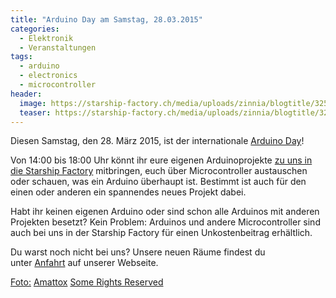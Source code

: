 ```yaml
---
title: "Arduino Day am Samstag, 28.03.2015"
categories:
  - Elektronik
  - Veranstaltungen
tags:
  - arduino
  - electronics
  - microcontroller
header:
  image: https://starship-factory.ch/media/uploads/zinnia/blogtitle/3253807749_e1f95d7442_o.jpg
  teaser: https://starship-factory.ch/media/uploads/zinnia/blogtitle/3253807749_e1f95d7442_o.jpg
---
```


Diesen Samstag, den 28. März 2015, ist der internationale [Arduino Day](https://day.arduino.cc/#/)!

Von 14:00 bis 18:00 Uhr könnt ihr eure eigenen Arduinoprojekte [zu uns in die Starship Factory](https://starship-factory.ch/anfahrt/) mitbringen, euch über Microcontroller austauschen oder schauen, was ein Arduino überhaupt ist. Bestimmt ist auch für den einen oder anderen ein spannendes neues Projekt dabei.

Habt ihr keinen eigenen Arduino oder sind schon alle Arduinos mit anderen Projekten besetzt? Kein Problem: Arduinos und andere Microcontroller sind auch bei uns in der Starship Factory für einen Unkostenbeitrag erhältlich.

Du warst noch nicht bei uns? Unsere neuen Räume findest du unter [Anfahrt](https://starship-factory.ch/anfahrt/) auf unserer Webseite. 

[Foto:](https://www.flickr.com/photos/amattox/3253807749) [Amattox](https://www.flickr.com/photos/amattox/) [Some Rights Reserved](https://creativecommons.org/licenses/by-nc/2.0/) 
